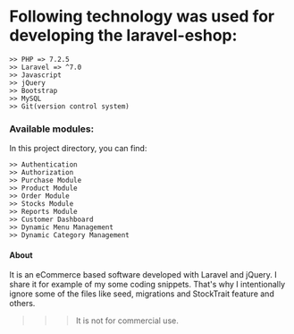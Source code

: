 # Following technology was used for developing the laravel-eshop:

    >> PHP => 7.2.5
    >> Laravel => ^7.0
    >> Javascript
    >> jQuery
    >> Bootstrap
    >> MySQL
    >> Git(version control system)

### Available modules:

In this project directory, you can find:

    >> Authentication
    >> Authorization
    >> Purchase Module
    >> Product Module
    >> Order Module
    >> Stocks Module
    >> Reports Module
    >> Customer Dashboard
    >> Dynamic Menu Management
    >> Dynamic Category Management

#### About

It is an eCommerce based software developed with Laravel and jQuery. I share it for example of my some coding snippets. That's why I intentionally ignore some of the files like seed, migrations and StockTrait feature and others.

> > > It is not for commercial use.
